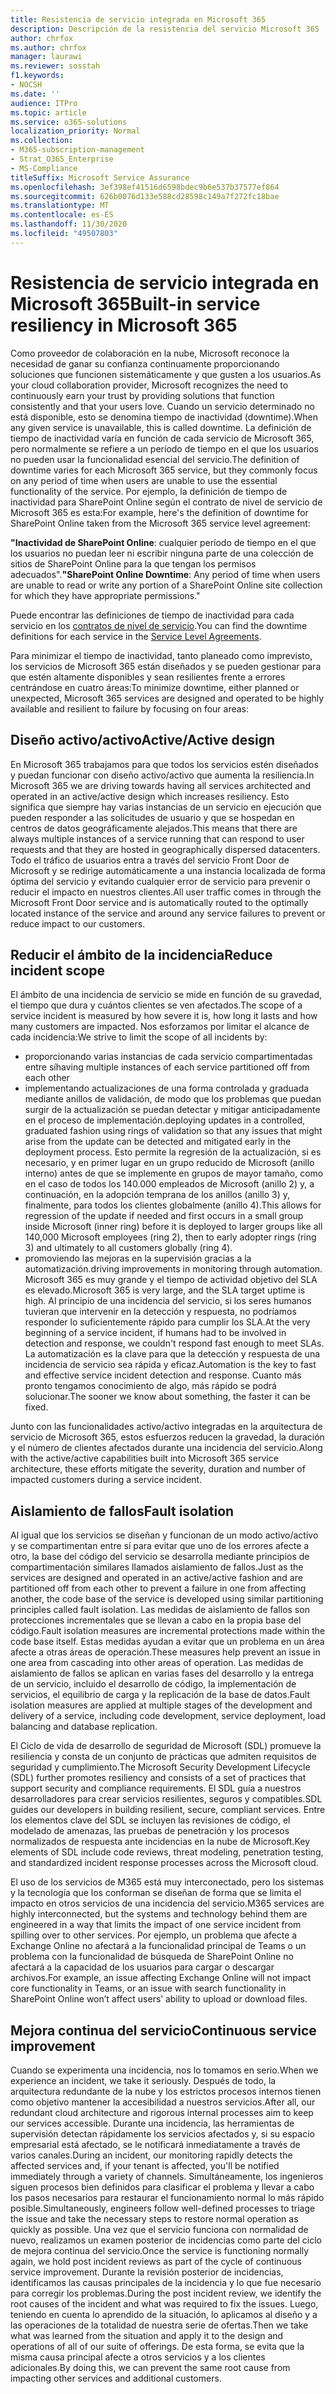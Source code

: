 ```yaml
---
title: Resistencia de servicio integrada en Microsoft 365
description: Descripción de la resistencia del servicio Microsoft 365
author: chrfox
ms.author: chrfox
manager: laurawi
ms.reviewer: sosstah
f1.keywords:
- NOCSH
ms.date: ''
audience: ITPro
ms.topic: article
ms.service: o365-solutions
localization_priority: Normal
ms.collection:
- M365-subscription-management
- Strat_O365_Enterprise
- MS-Compliance
titleSuffix: Microsoft Service Assurance
ms.openlocfilehash: 3ef398ef41516d6598bdec9b6e537b37577ef864
ms.sourcegitcommit: 626b0076d133e588cd28598c149a7f272fc18bae
ms.translationtype: MT
ms.contentlocale: es-ES
ms.lasthandoff: 11/30/2020
ms.locfileid: "49507803"
---
```

# <a name="built-in-service-resiliency-in-microsoft-365"></a><span data-ttu-id="e5c3a-103">Resistencia de servicio integrada en Microsoft 365</span><span class="sxs-lookup"><span data-stu-id="e5c3a-103">Built-in service resiliency in Microsoft 365</span></span>

<span data-ttu-id="e5c3a-104">Como proveedor de colaboración en la nube, Microsoft reconoce la necesidad de ganar su confianza continuamente proporcionando soluciones que funcionen sistemáticamente y que gusten a los usuarios.</span><span class="sxs-lookup"><span data-stu-id="e5c3a-104">As your cloud collaboration provider, Microsoft recognizes the need to continuously earn your trust by providing solutions that function consistently and that your users love.</span></span> <span data-ttu-id="e5c3a-105">Cuando un servicio determinado no está disponible, esto se denomina tiempo de inactividad (downtime).</span><span class="sxs-lookup"><span data-stu-id="e5c3a-105">When any given service is unavailable, this is called downtime.</span></span> <span data-ttu-id="e5c3a-106">La definición de tiempo de inactividad varía en función de cada servicio de Microsoft 365, pero normalmente se refiere a un período de tiempo en el que los usuarios no pueden usar la funcionalidad esencial del servicio.</span><span class="sxs-lookup"><span data-stu-id="e5c3a-106">The definition of downtime varies for each Microsoft 365 service, but they commonly focus on any period of time when users are unable to use the essential functionality of the service.</span></span> <span data-ttu-id="e5c3a-107">Por ejemplo, la definición de tiempo de inactividad para SharePoint Online según el contrato de nivel de servicio de Microsoft 365 es esta:</span><span class="sxs-lookup"><span data-stu-id="e5c3a-107">For example, here's the definition of downtime for SharePoint Online taken from the Microsoft 365 service level agreement:</span></span>

<span data-ttu-id="e5c3a-108">**"Inactividad de SharePoint Online**: cualquier período de tiempo en el que los usuarios no puedan leer ni escribir ninguna parte de una colección de sitios de SharePoint Online para la que tengan los permisos adecuados".</span><span class="sxs-lookup"><span data-stu-id="e5c3a-108">**"SharePoint Online Downtime**: Any period of time when users are unable to read or write any portion of a SharePoint Online site collection for which they have appropriate permissions."</span></span>

<span data-ttu-id="e5c3a-109">Puede encontrar las definiciones de tiempo de inactividad para cada servicio en los [contratos de nivel de servicio](https://www.microsoftvolumelicensing.com/DocumentSearch.aspx?Mode=3&DocumentTypeId=37).</span><span class="sxs-lookup"><span data-stu-id="e5c3a-109">You can find the downtime definitions for each service in the [Service Level Agreements](https://www.microsoftvolumelicensing.com/DocumentSearch.aspx?Mode=3&DocumentTypeId=37).</span></span>

<span data-ttu-id="e5c3a-110">Para minimizar el tiempo de inactividad, tanto planeado como imprevisto, los servicios de Microsoft 365 están diseñados y se pueden gestionar para que estén altamente disponibles y sean resilientes frente a errores centrándose en cuatro áreas:</span><span class="sxs-lookup"><span data-stu-id="e5c3a-110">To minimize downtime, either planned or unexpected, Microsoft 365 services are designed and operated to be highly available and resilient to failure by focusing on four areas:</span></span>

## <a name="activeactive-design"></a><span data-ttu-id="e5c3a-111">Diseño activo/activo</span><span class="sxs-lookup"><span data-stu-id="e5c3a-111">Active/Active design</span></span>

<span data-ttu-id="e5c3a-112">En Microsoft 365 trabajamos para que todos los servicios estén diseñados y puedan funcionar con diseño activo/activo que aumenta la resiliencia.</span><span class="sxs-lookup"><span data-stu-id="e5c3a-112">In Microsoft 365 we are driving towards having all services architected and operated in an active/active design which increases resiliency.</span></span> <span data-ttu-id="e5c3a-113">Esto significa que siempre hay varias instancias de un servicio en ejecución que pueden responder a las solicitudes de usuario y que se hospedan en centros de datos geográficamente alejados.</span><span class="sxs-lookup"><span data-stu-id="e5c3a-113">This means that there are always multiple instances of a service running that can respond to user requests and that they are hosted in geographically dispersed datacenters.</span></span> <span data-ttu-id="e5c3a-114">Todo el tráfico de usuarios entra a través del servicio Front Door de Microsoft y se redirige automáticamente a una instancia localizada de forma óptima del servicio y evitando cualquier error de servicio para prevenir o reducir el impacto en nuestros clientes.</span><span class="sxs-lookup"><span data-stu-id="e5c3a-114">All user traffic comes in through the Microsoft Front Door service and is automatically routed to the optimally located instance of the service and around any service failures to prevent or reduce impact to our customers.</span></span>

## <a name="reduce-incident-scope"></a><span data-ttu-id="e5c3a-115">Reducir el ámbito de la incidencia</span><span class="sxs-lookup"><span data-stu-id="e5c3a-115">Reduce incident scope</span></span>

<span data-ttu-id="e5c3a-116">El ámbito de una incidencia de servicio se mide en función de su gravedad, el tiempo que dura y cuántos clientes se ven afectados.</span><span class="sxs-lookup"><span data-stu-id="e5c3a-116">The scope of a service incident is measured by how severe it is, how long it lasts and how many customers are impacted.</span></span> <span data-ttu-id="e5c3a-117">Nos esforzamos por limitar el alcance de cada incidencia:</span><span class="sxs-lookup"><span data-stu-id="e5c3a-117">We strive to limit the scope of all incidents by:</span></span>

- <span data-ttu-id="e5c3a-118">proporcionando varias instancias de cada servicio compartimentadas entre sí</span><span class="sxs-lookup"><span data-stu-id="e5c3a-118">having multiple instances of each service partitioned off from each other</span></span>
- <span data-ttu-id="e5c3a-119">implementando actualizaciones de una forma controlada y graduada mediante anillos de validación, de modo que los problemas que puedan surgir de la actualización se puedan detectar y mitigar anticipadamente en el proceso de implementación.</span><span class="sxs-lookup"><span data-stu-id="e5c3a-119">deploying updates in a controlled, graduated fashion using rings of validation so that any issues that might arise from the update can be detected and mitigated early in the deployment process.</span></span> <span data-ttu-id="e5c3a-120">Esto permite la regresión de la actualización, si es necesario, y en primer lugar en un grupo reducido de Microsoft (anillo interno) antes de que se implemente en grupos de mayor tamaño, como en el caso de todos los 140.000 empleados de Microsoft (anillo 2) y, a continuación, en la adopción temprana de los anillos (anillo 3) y, finalmente, para todos los clientes globalmente (anillo 4).</span><span class="sxs-lookup"><span data-stu-id="e5c3a-120">This allows for regression of the update if needed and first occurs in a small group inside Microsoft (inner ring) before it is deployed to larger groups like all 140,000 Microsoft employees (ring 2), then to early adopter rings (ring 3) and ultimately to all customers globally (ring 4).</span></span>
- <span data-ttu-id="e5c3a-121">promoviendo las mejoras en la supervisión gracias a la automatización.</span><span class="sxs-lookup"><span data-stu-id="e5c3a-121">driving improvements in monitoring through automation.</span></span> <span data-ttu-id="e5c3a-122">Microsoft 365 es muy grande y el tiempo de actividad objetivo del SLA es elevado.</span><span class="sxs-lookup"><span data-stu-id="e5c3a-122">Microsoft 365 is very large, and the SLA target uptime is high.</span></span> <span data-ttu-id="e5c3a-123">Al principio de una incidencia del servicio, si los seres humanos tuvieran que intervenir en la detección y respuesta, no podríamos responder lo suficientemente rápido para cumplir los SLA.</span><span class="sxs-lookup"><span data-stu-id="e5c3a-123">At the very beginning of a service incident, if humans had to be involved in detection and response, we couldn't respond fast enough to meet SLAs.</span></span> <span data-ttu-id="e5c3a-124">La automatización es la clave para que la detección y respuesta de una incidencia de servicio sea rápida y eficaz.</span><span class="sxs-lookup"><span data-stu-id="e5c3a-124">Automation is the key to fast and effective service incident detection and response.</span></span> <span data-ttu-id="e5c3a-125">Cuanto más pronto tengamos conocimiento de algo, más rápido se podrá solucionar.</span><span class="sxs-lookup"><span data-stu-id="e5c3a-125">The sooner we know about something, the faster it can be fixed.</span></span>

<span data-ttu-id="e5c3a-126">Junto con las funcionalidades activo/activo integradas en la arquitectura de servicio de Microsoft 365, estos esfuerzos reducen la gravedad, la duración y el número de clientes afectados durante una incidencia del servicio.</span><span class="sxs-lookup"><span data-stu-id="e5c3a-126">Along with the active/active capabilities built into Microsoft 365 service architecture, these efforts mitigate the severity, duration and number of impacted customers during a service incident.</span></span>  

## <a name="fault-isolation"></a><span data-ttu-id="e5c3a-127">Aislamiento de fallos</span><span class="sxs-lookup"><span data-stu-id="e5c3a-127">Fault isolation</span></span>

<span data-ttu-id="e5c3a-128">Al igual que los servicios se diseñan y funcionan de un modo activo/activo y se compartimentan entre sí para evitar que uno de los errores afecte a otro, la base del código del servicio se desarrolla mediante principios de compartimentación similares llamados aislamiento de fallos.</span><span class="sxs-lookup"><span data-stu-id="e5c3a-128">Just as the services are designed and operated in an active/active fashion and are partitioned off from each other to prevent a failure in one from affecting another, the code base of the service is developed using similar partitioning principles called fault isolation.</span></span> <span data-ttu-id="e5c3a-129">Las medidas de aislamiento de fallos son protecciones incrementales que se llevan a cabo en la propia base del código.</span><span class="sxs-lookup"><span data-stu-id="e5c3a-129">Fault isolation measures are incremental protections made within the code base itself.</span></span> <span data-ttu-id="e5c3a-130">Estas medidas ayudan a evitar que un problema en un área afecte a otras áreas de operación.</span><span class="sxs-lookup"><span data-stu-id="e5c3a-130">These measures help prevent an issue in one area from cascading into other areas of operation.</span></span>
<span data-ttu-id="e5c3a-131">Las medidas de aislamiento de fallos se aplican en varias fases del desarrollo y la entrega de un servicio, incluido el desarrollo de código, la implementación de servicios, el equilibrio de carga y la replicación de la base de datos.</span><span class="sxs-lookup"><span data-stu-id="e5c3a-131">Fault isolation measures are applied at multiple stages of the development and delivery of a service, including code development, service deployment, load balancing and database replication.</span></span>

<span data-ttu-id="e5c3a-132">El Ciclo de vida de desarrollo de seguridad de Microsoft (SDL) promueve la resiliencia y consta de un conjunto de prácticas que admiten requisitos de seguridad y cumplimiento.</span><span class="sxs-lookup"><span data-stu-id="e5c3a-132">The Microsoft Security Development Lifecycle (SDL) further promotes resiliency and consists of a set of practices that support security and compliance requirements.</span></span> <span data-ttu-id="e5c3a-133">El SDL guía a nuestros desarrolladores para crear servicios resilientes, seguros y compatibles.</span><span class="sxs-lookup"><span data-stu-id="e5c3a-133">SDL guides our developers in building resilient, secure, compliant services.</span></span> <span data-ttu-id="e5c3a-134">Entre los elementos clave del SDL se incluyen las revisiones de código, el modelado de amenazas, las pruebas de penetración y los procesos normalizados de respuesta ante incidencias en la nube de Microsoft.</span><span class="sxs-lookup"><span data-stu-id="e5c3a-134">Key elements of SDL include code reviews, threat modeling, penetration testing, and standardized incident response processes across the Microsoft cloud.</span></span>

<span data-ttu-id="e5c3a-135">El uso de los servicios de M365 está muy interconectado, pero los sistemas y la tecnología que los conforman se diseñan de forma que se limita el impacto en otros servicios de una incidencia del servicio.</span><span class="sxs-lookup"><span data-stu-id="e5c3a-135">M365 services are highly interconnected, but the systems and technology behind them are engineered in a way that limits the impact of one service incident from spilling over to other services.</span></span> <span data-ttu-id="e5c3a-136">Por ejemplo, un problema que afecte a Exchange Online no afectará a la funcionalidad principal de Teams o un problema con la funcionalidad de búsqueda de SharePoint Online no afectará a la capacidad de los usuarios para cargar o descargar archivos.</span><span class="sxs-lookup"><span data-stu-id="e5c3a-136">For example, an issue affecting Exchange Online will not impact core functionality in Teams, or an issue with search functionality in SharePoint Online won’t affect users’ ability to upload or download files.</span></span>

## <a name="continuous-service-improvement"></a><span data-ttu-id="e5c3a-137">Mejora continua del servicio</span><span class="sxs-lookup"><span data-stu-id="e5c3a-137">Continuous service improvement</span></span>

<span data-ttu-id="e5c3a-138">Cuando se experimenta una incidencia, nos lo tomamos en serio.</span><span class="sxs-lookup"><span data-stu-id="e5c3a-138">When we experience an incident, we take it seriously.</span></span> <span data-ttu-id="e5c3a-139">Después de todo, la arquitectura redundante de la nube y los estrictos procesos internos tienen como objetivo mantener la accesibilidad a nuestros servicios.</span><span class="sxs-lookup"><span data-stu-id="e5c3a-139">After all, our redundant cloud architecture and rigorous internal processes aim to keep our services accessible.</span></span> <span data-ttu-id="e5c3a-140">Durante una incidencia, las herramientas de supervisión detectan rápidamente los servicios afectados y, si su espacio empresarial está afectado, se le notificará inmediatamente a través de varios canales.</span><span class="sxs-lookup"><span data-stu-id="e5c3a-140">During an incident, our monitoring rapidly detects the affected services and, if your tenant is affected, you'll be notified immediately through a variety of channels.</span></span> <span data-ttu-id="e5c3a-141">Simultáneamente, los ingenieros siguen procesos bien definidos para clasificar el problema y llevar a cabo los pasos necesarios para restaurar el funcionamiento normal lo más rápido posible.</span><span class="sxs-lookup"><span data-stu-id="e5c3a-141">Simultaneously, engineers follow well-defined processes to triage the issue and take the necessary steps to restore normal operation as quickly as possible.</span></span> <span data-ttu-id="e5c3a-142">Una vez que el servicio funciona con normalidad de nuevo, realizamos un examen posterior de incidencias como parte del ciclo de mejora continua del servicio.</span><span class="sxs-lookup"><span data-stu-id="e5c3a-142">Once the service is functioning normally again, we hold post incident reviews as part of the cycle of continuous service improvement.</span></span> <span data-ttu-id="e5c3a-143">Durante la revisión posterior de incidencias, identificamos las causas principales de la incidencia y lo que fue necesario para corregir los problemas.</span><span class="sxs-lookup"><span data-stu-id="e5c3a-143">During the post incident review, we identify the root causes of the incident and what was required to fix the issues.</span></span> <span data-ttu-id="e5c3a-144">Luego, teniendo en cuenta lo aprendido de la situación, lo aplicamos al diseño y a las operaciones de la totalidad de nuestra serie de ofertas.</span><span class="sxs-lookup"><span data-stu-id="e5c3a-144">Then we take what was learned from the situation and apply it to the design and operations of all of our suite of offerings.</span></span> <span data-ttu-id="e5c3a-145">De esta forma, se evita que la misma causa principal afecte a otros servicios y a los clientes adicionales.</span><span class="sxs-lookup"><span data-stu-id="e5c3a-145">By doing this, we can prevent the same root cause from impacting other services and additional customers.</span></span>
